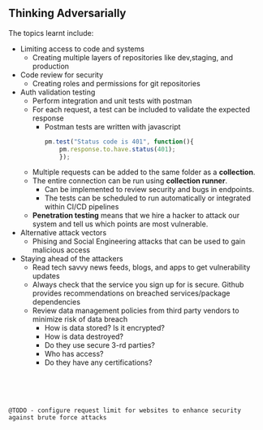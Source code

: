## Thinking Adversarially
The topics learnt include:
- Limiting access to code and systems
    - Creating multiple layers of repositories like dev,staging, and production
- Code review for security
    - Creating roles and permissions for git repositories
- Auth validation testing
    - Perform integration and unit tests with postman
    - For each request, a test can be included to validate the expected response
        - Postman tests are written with javascript
            ```js
            pm.test("Status code is 401", function(){
                pm.response.to.have.status(401);
                });
            ```
    - Multiple requests can be added to the same folder as a **collection**.
    - The entire connection can be run using **collection runner**.
        - Can be implemented to review security and bugs in endpoints.
        - The tests can be scheduled to run automatically or integrated within CI/CD pipelines
    - **Penetration testing** means that we hire a hacker to attack our system and tell us which points are most vulnerable.
- Alternative attack vectors
    - Phising and Social Engineering attacks that can be used to gain malicious access
- Staying ahead of the attackers
    - Read tech savvy news feeds, blogs, and apps to get vulnerability updates
    - Always check that the service you sign up for is secure. Github provides recommendations on breached services/package dependencies
    - Review data management policies from third party vendors to minimize risk of data breach
        - How is data stored? Is it encrypted?
        - How is data destroyed?
        - Do they use secure 3-rd parties?
        - Who has access?
        - Do they have any certifications?


<br><br><br>

`@TODO - configure request limit for websites to enhance security against brute force attacks`